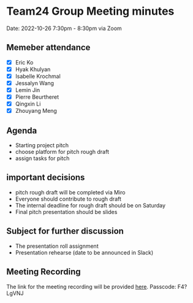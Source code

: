 # Team24 Group Meeting minutes
Date: 2022-10-26  7:30pm - 8:30pm via Zoom
## Memeber attendance
- [x] Eric Ko
- [x] Hyak Khulyan
- [x] Isabelle Krochmal
- [x] Jessalyn Wang
- [x] Lemin Jin 
- [x] Pierre Beurtheret
- [x] Qingxin Li
- [x] Zhouyang Meng
## Agenda
- Starting project pitch
- choose platform for pitch rough draft
- assign tasks for pitch
## important decisions
- pitch rough draft will be completed via Miro
- Everyone should contribute to rough draft
- The internal deadline for rough draft should be on Saturday
- Final pitch presentation should be slides
## Subject for further discussion
- The presentation roll assignment
- Presentation rehearse (date to be announced in Slack)
## Meeting Recording
The link for the meeting recording will be provided [here](https://ucsd.zoom.us/rec/share/a1no5XtBlnJCxWVs6riRufRcxCf4MYFursrpOYhaRowiW0sb64ZWu8OyAdJrp9Ls.GEO6RYLxV8rZ9odY?startTime=1666837651000
).
Passcode: F4?LgVNJ